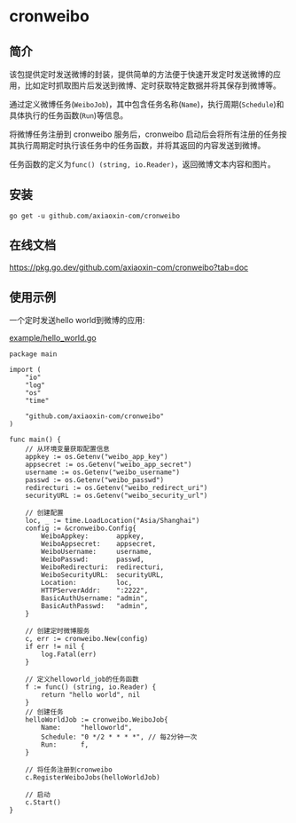 # cronweibo

## 简介

该包提供定时发送微博的封装，提供简单的方法便于快速开发定时发送微博的应用，比如定时抓取图片后发送到微博、定时获取特定数据并将其保存到微博等。

通过定义微博任务(`WeiboJob`)，其中包含任务名称(`Name`)，执行周期(`Schedule`)和具体执行的任务函数(`Run`)等信息。

将微博任务注册到 cronweibo 服务后，cronweibo 启动后会将所有注册的任务按其执行周期定时执行该任务中的任务函数，并将其返回的内容发送到微博。

任务函数的定义为`func() (string, io.Reader)`，返回微博文本内容和图片。

## 安装

```
go get -u github.com/axiaoxin-com/cronweibo
```

## 在线文档

<https://pkg.go.dev/github.com/axiaoxin-com/cronweibo?tab=doc>

## 使用示例

一个定时发送hello world到微博的应用:

[example/hello_world.go](/example/helloworld.go)

```golang
package main

import (
	"io"
	"log"
	"os"
	"time"

	"github.com/axiaoxin-com/cronweibo"
)

func main() {
	// 从环境变量获取配置信息
	appkey := os.Getenv("weibo_app_key")
	appsecret := os.Getenv("weibo_app_secret")
	username := os.Getenv("weibo_username")
	passwd := os.Getenv("weibo_passwd")
	redirecturi := os.Getenv("weibo_redirect_uri")
	securityURL := os.Getenv("weibo_security_url")

	// 创建配置
	loc, _ := time.LoadLocation("Asia/Shanghai")
	config := &cronweibo.Config{
		WeiboAppkey:       appkey,
		WeiboAppsecret:    appsecret,
		WeiboUsername:     username,
		WeiboPasswd:       passwd,
		WeiboRedirecturi:  redirecturi,
		WeiboSecurityURL:  securityURL,
		Location:          loc,
		HTTPServerAddr:    ":2222",
		BasicAuthUsername: "admin",
		BasicAuthPasswd:   "admin",
	}

	// 创建定时微博服务
	c, err := cronweibo.New(config)
	if err != nil {
		log.Fatal(err)
	}

	// 定义helloworld_job的任务函数
	f := func() (string, io.Reader) {
		return "hello world", nil
	}
	// 创建任务
	helloWorldJob := cronweibo.WeiboJob{
		Name:     "helloworld",
		Schedule: "0 */2 * * * *", // 每2分钟一次
		Run:      f,
	}

	// 将任务注册到cronweibo
	c.RegisterWeiboJobs(helloWorldJob)

	// 启动
	c.Start()
}
```
